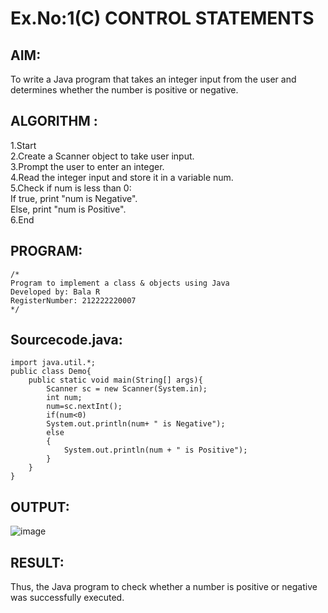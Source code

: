 # Ex.No:1(C) CONTROL STATEMENTS

## AIM:
To write a Java program that takes an integer input from the user and determines whether the number is positive or negative.
## ALGORITHM :
1.Start  
2.Create a Scanner object to take user input.  
3.Prompt the user to enter an integer.   
4.Read the integer input and store it in a variable num.  
5.Check if num is less than 0:  
     If true, print "num is Negative".  
     Else, print "num is Positive".  
6.End  

## PROGRAM:
 ```
/*
Program to implement a class & objects using Java
Developed by: Bala R
RegisterNumber: 212222220007
*/
```

## Sourcecode.java:
```
import java.util.*;
public class Demo{
    public static void main(String[] args){
        Scanner sc = new Scanner(System.in);
        int num;
        num=sc.nextInt();
        if(num<0)
        System.out.println(num+ " is Negative");
        else
        {
            System.out.println(num + " is Positive");
        }
    }
}

```

## OUTPUT:
![image](https://github.com/user-attachments/assets/20827b71-7530-4573-88b1-50ec6dea9118)

## RESULT:
Thus, the Java program to check whether a number is positive or negative was successfully executed.
